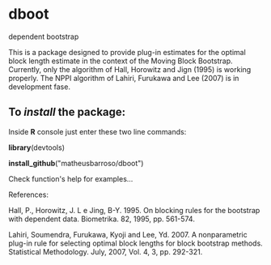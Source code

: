 # dboot
dependent bootstrap

This is a package designed to provide plug-in estimates for the optimal block length estimate in the context of the Moving Block Bootstrap. Currently, only the algorithm of Hall, Horowitz and Jign (1995) is working properly. The NPPI algorithm of Lahiri, Furukawa and Lee (2007) is in development fase.

## To *install* the package:
Inside **R** console just enter these two line commands:

**library**(devtools) 

**install_github**("matheusbarroso/dboot") 

Check function's help for examples...

References: 

Hall, P., Horowitz, J. L e Jing, B-Y. 1995. On blocking rules for the bootstrap with dependent data. Biometrika. 82, 1995, pp. 561-574.

Lahiri, Soumendra, Furukawa, Kyoji and Lee, Yd. 2007. A nonparametric plug-in rule for selecting optimal block lengths for block bootstrap methods. Statistical Methodology. July, 2007, Vol. 4, 3, pp. 292-321.
 
